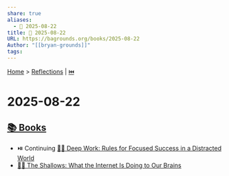 ```yaml
---
share: true
aliases:
  - 📅 2025-08-22
title: 📅 2025-08-22
URL: https://bagrounds.org/books/2025-08-22
Author: "[[bryan-grounds]]"
tags:
---
```

[Home](../index.md) > [Reflections](./index.md) | [⏮️](./2025-08-21.md)  
# 2025-08-22  
## [📚 Books](../books/index.md)  
- ⏯️ Continuing [🤿💼 Deep Work: Rules for Focused Success in a Distracted World](../books/deep-work.md)  
- [📱🧠 The Shallows: What the Internet Is Doing to Our Brains](../books/the-shallows-what-the-internet-is-doing-to-our-brains.md)